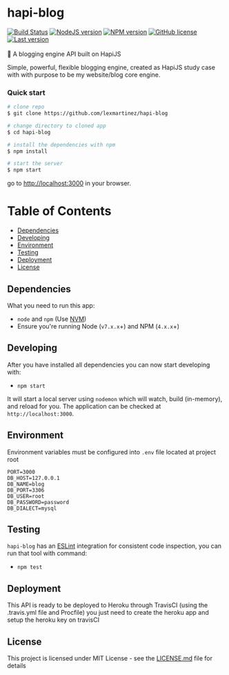 # hapi-blog
[![Build Status](https://travis-ci.org/lexmartinez/hapi-blog.svg?branch=master)](https://travis-ci.org/lexmartinez/hapi-blog)
[![NodeJS version](https://img.shields.io/badge/node-v7.10.1-green.svg)](https://nodejs.org/es/)
[![NPM version](https://img.shields.io/badge/npm-v4.2.0-red.svg)](https://www.npmjs.com/)
[![GitHub license](https://img.shields.io/github/license/lexmartinez/hapi-blog.svg)](https://github.com/lexmartinez/hapi-blog/blob/master/LICENSE.md)
[![Last version](https://img.shields.io/badge/hapi--blog-v1.0.0-lightgrey.svg)](https://github.com/lexmartinez/hapi-blog/blob/master/CHANGELOG.md)
<br/><br/>
:octopus: A blogging engine API built on HapiJS <br/>

Simple, powerful, flexible blogging engine, created as HapiJS study case with with purpose to be my website/blog core engine.


### Quick start

```bash
# clone repo
$ git clone https://github.com/lexmartinez/hapi-blog

# change directory to cloned app
$ cd hapi-blog

# install the dependencies with npm
$ npm install

# start the server
$ npm start
```
go to [http://localhost:3000](http://localhost:3000) in your browser.

# Table of Contents

* [Dependencies](#dependencies)
* [Developing](#developing)
* [Environment](#environment)
* [Testing](#testing)
* [Deployment](#deployment)
* [License](#license)
    
 ## Dependencies
 
 What you need to run this app:
 * `node` and `npm` (Use [NVM](https://github.com/creationix/nvm))
 * Ensure you're running Node (`v7.x.x`+) and NPM (`4.x.x`+)
 
 ## Developing
 
 After you have installed all dependencies you can now start developing with:
 
 * `npm start`
 
 It will start a local server using `nodemon` which will watch, build (in-memory), and reload for you. The application can be checked at `http://localhost:3000`.
 
 ## Environment
 Environment variables must be configured into `.env` file located at project root

```
PORT=3000
DB_HOST=127.0.0.1
DB_NAME=blog
DB_PORT=3306
DB_USER=root
DB_PASSWORD=password
DB_DIALECT=mysql
```````

 ## Testing
 
 `hapi-blog` has an [ESLint](https://eslint.org/) integration for consistent code inspection, you can run that tool with command:
 
 * `npm test`
 
 ## Deployment
 
 This API is ready to be deployed to Heroku through TravisCI (using the .travis.yml file and Procfile) you just need to create the heroku app and setup the heroku key on travisCI
  
## License

This project is licensed under MIT License - see the [LICENSE.md](https://github.com/lexmartinez/hapi-blog/blob/master/LICENSE.md) file for details